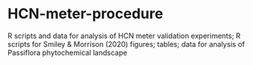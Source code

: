 # HCN-meter-procedure
R scripts and data for analysis of HCN meter validation experiments; R scripts for Smiley &amp; Morrison (2020) figures; tables; data for analysis of Passiflora phytochemical landscape
